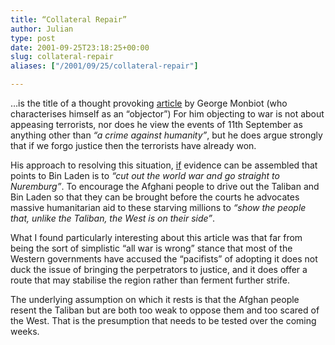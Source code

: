 ```yaml
---
title: “Collateral Repair”
author: Julian
type: post
date: 2001-09-25T23:18:25+00:00
slug: collateral-repair 
aliases: ["/2001/09/25/collateral-repair"]

---
```

&#8230;is the title of a thought provoking <a href = "https://www.monbiot.com/dsp\_article.cfm?article\_id=456">article</a> by George Monbiot (who characterises himself as an &#8220;objector&#8221;) For him objecting to war is not about appeasing terrorists, nor does he view the events of 11th September as anything other than _&#8220;a crime against humanity&#8221;_, but he does argue strongly that if we forgo justice then the terrorists have already won.

His approach to resolving this situation, <u>if</u> evidence can be assembled that points to Bin Laden is to _&#8220;cut out the world war and go straight to Nuremburg&#8221;_. To encourage the Afghani people to drive out the Taliban and Bin Laden so that they can be brought before the courts he advocates massive humanitarian aid to these starving millions to _&#8220;show the people that, unlike the Taliban, the West is on their side&#8221;_.

What I found particularly interesting about this article was that far from being the sort of simplistic &#8220;all war is wrong&#8221; stance that most of the Western governments have accused the &#8220;pacifists&#8221; of adopting it does not duck the issue of bringing the perpetrators to justice, and it does offer a route that may stabilise the region rather than ferment further strife.

The underlying assumption on which it rests is that the Afghan people resent the Taliban but are both too weak to oppose them and too scared of the West. That is the presumption that needs to be tested over the coming weeks.